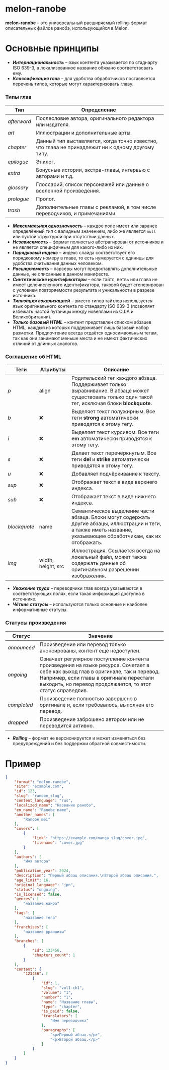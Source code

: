 # melon-ranobe
**melon-ranobe** – это универсальный расширяемый rolling-формат описательных файлов ранобэ, использующийся в Melon.

# Основные принципы
* _**Интернациональность**_ – язык контента указывается по стаднарту ISO 639-3, а локализованное название обязано соответствовать ему.
* _**Классификация глав**_ – для удобства обработчиков поставляется перечень типов, которые могут характеризовать главу.

### Типы глав
| **Тип**     | **Определение**                                                                                   |
|-------------|---------------------------------------------------------------------------------------------------|
| _afterword_ | Послесловие автора, оригинального редактора или издателя.                                         |
| _art_       | Иллюстрации и дополнительные арты.                                                                |
| _chapter_   | Данный тип выставляется, когда точно известно, что глава не принадлежит ни к одному другому типу. |
| _epilogue_  | Эпилог.                                                                                           |
| _extra_     | Бонусные истории, экстра-главы, интервью с авторами и т.д.                                        |
| _glossary_  | Глоссарий, список персонажей или данные о вселенной произведения.                                 |
| _prologue_  | Пролог.                                                                                           |
| _trash_     | Дополнительные главы с рекламой, в том числе переводчиков, и примечаниями.                        |

* _**Максимальная однозначность**_ – каждое поле имеет или заранее определённый тип с валидным значением, либо же является `null` или пустой структурой при отсутствии данных.
* _**Независимость**_ – формат полностью абстрагирован от источников и не является специфичным для какого-либо из них.
* _**Порядковый индекс**_ – индекс слайда соответствует его порядковому номеру в главе, то есть нумеруется с единицы для удобства считывания данных человеком.
* _**Расширяемость**_ – парсеры могут предоставлять дополнительные данные, не описанные в данном манифесте.
* _**Синтетические идентификаторы**_ – если тайтл, ветвь или глава не имеет целочисленного идентификатора, таковой будет сгенерирован с условием повторяемости результата и уникальности в разрезе источника.
* _**Типизация локализацией**_ – вместо типов тайтлов используется язык оригинального контента по стандарту ISO 639-3 (позволянт избежать частой путаницы между новеллами из США и Великобритании).
* _**Только базовый HTML**_ – контент представлен списком абзацев HTML, каждый из которых поддерживает лишь базовый набор разметки. Предпочтение всегда отдаётся односимвольным тегам, так как они занимают меньше места и не имеют фактических отличий от длинных аналогов.

### Соглашение об HTML
| **Теги**     | **Атрибуты**       | **Описание**                                                                                                                                                        |
|--------------|--------------------|---------------------------------------------------------------------------------------------------------------------------------------------------------------------|
| _p_          | align              | Родительский тег каждого абзаца. Поддерживает только выравнивание. В абзаце может существовать только один такой тег, исключая блоки **blockquote**.                |
| _b_          | ❌                  | Выделяет текст полужирным. Все теги **strong** автоматически приводятся к этому тегу.                                                                               |
| _i_          | ❌                  | Выделяет текст курсивом. Все теги **em** автоматически приводятся к этому тегу.                                                                                     |
| _s_          | ❌                  | Делает текст перечёркнутым. Все теги **del** и **strike** автоматически приводятся к этому тегу.                                                                    |
| _u_          | ❌                  | Добавляет подчёркивание к тексту.                                                                                                                                   |
| _sup_        | ❌                  | Отображает текст в виде верхнего индекса.                                                                                                                           |
| _sub_        | ❌                  | Отображает текст в виде нижнего индекса.                                                                                                                            |
| _blockquote_ | name               | Семантическое выделение части абзаца. Блоки могут содержать другие абзацы, иллюстрации и теги, а также иметь название, указывающее обработчикам, как их отображать. |
| _img_        | width, height, src | Иллюстрация. Ссылается всегда на локальный файл, может также содержать данные об оригинальном разрешении изображения.                                               |

* _**Уважение труда**_ – переводчики глав всегда указываются в соответствующих полях, если такая информация доступна в источнике.
* _**Чёткие статусы**_ – используются только основные и наиболее информативные статусы.

### Статусы произведения
| **Статус**  | **Значение**                                                                                                                                                                                                                                |
|-------------|---------------------------------------------------------------------------------------------------------------------------------------------------------------------------------------------------------------------------------------------|
| _announced_ | Произведение или перевод только анонсированы, контент ещё недоступен.                                                                                                                                                                       |
| _ongoing_   | Означает регулярное поступление контента произведения на языке ресурса. Сочетает в себе как выход глав в оригинале, так и перевод. Например, если главы в оригинале перестали выходить, но перевод продолжается, то этот статус справедлив. |
| _completed_ | Произведение полностью завершено в оригинале и, если требовалось, выполнен его перевод.                                                                                                                                                     |
| _dropped_   | Произведение заброшено автором или не переводится активно.                                                                                                                                                                                  |

* _**Rolling**_ – формат не версионируется и может изменяться без предупреждений и без поддержки обратной совместимости.

# Пример
```json
{
	"format": "melon-ranobe",
	"site": "example.com",
	"id": 123,
	"slug": "ranobe_slug",
	"content_language": "rus",
	"localized_name": "Название ранобэ",
	"en_name": "Ranobe name",
	"another_names": [
		"Ranobe mei"
	],
	"covers": [
		{
			"link": "https://example.com/manga_slug/cover.jpg",
			"filename": "cover.jpg"
		}
	],
	"authors": [
		"Имя автора"
	],
	"publication_year": 2024,
	"description": "Первый абзац описания.\nВторой абзац описания.",
	"age_limit": 16,
	"original_language": "jpn",
	"status": "ongoing",
	"is_licensed": false,
	"genres": [
		"название жанра"
	],
	"tags": [
		"название тега"
	],
	"franchises": [
		"название франшизы"
	],
	"branches": [
		{
			"id": 123456,
			"chapters_count": 1
		}
	],
	"content": {
		"123456": [
			{
				"id": 1,
				"slug": "vol1-ch1",
				"volume": "1",
				"number": "1",
				"name": "Название главы",
				"type": "chapter",
				"is_paid": false,
				"translators": [
					"Имя переводчика"
				],
				"paragraphs": [
					"<p>Первый абзац.</p>",
					"<p>Второй абзац.</p>"
				]
			}
		]
	}
}
```
